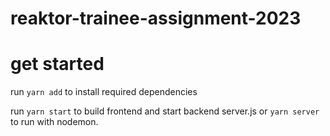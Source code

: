 # reaktor-trainee-assignment-2023

# get started
run `yarn add` to install required dependencies

run `yarn start` 
to build frontend and start backend server.js
or `yarn server` 
to run with nodemon.
